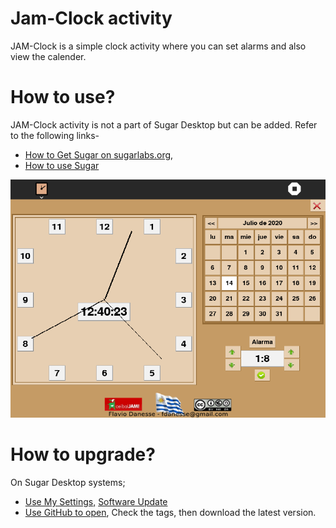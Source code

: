 Jam-Clock activity 
===============

JAM-Clock is a simple clock activity where you can set alarms and also view the calender.

How to use?
===============

JAM-Clock activity is not a part of Sugar Desktop but can be added. Refer to the following links-

* [How to Get Sugar on sugarlabs.org](https://sugarlabs.org/), 
* [How to use Sugar](https://help.sugarlabs.org/)

<img src="Screenshots/jam-clock.png" title="Jam-Clock Activity">

How to upgrade?
===============
On Sugar Desktop systems;

* [Use My Settings,](https://help.sugarlabs.org/my_settings.html) [Software Update](https://help.sugarlabs.org/my_settings.html#software-update) 
* [Use GitHub to open](https://github.com/sugarlabs/jam-clock-activity), Check the tags, then download the latest version.
